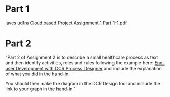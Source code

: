 # Part 1

laves udfra [Cloud based Project Assignment 1 Part 1-1.pdf](./Cloud%20based%20Project%20Assignment%201%20Part%201-1.pdf)

# Part 2

"Part 2 of Assignment 2 is to describe a small healthcare process as text and then identify activities, roles and rules following the example here: [End-user Development with DCR Process Designer]([https://absalon.ku.dk/courses/78169/pages/end-user-development-with-dcr-process-designer]) and include the explanation of what you did in the hand-in.

You should then make the diagram in the DCR Design tool and include the link to your graph in the hand-in."
